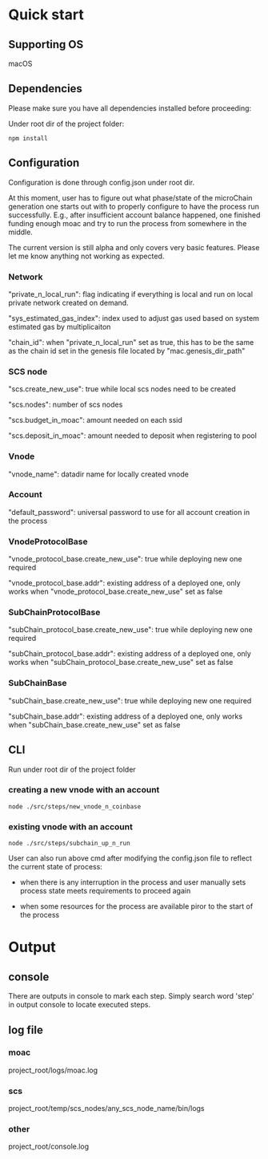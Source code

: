 # Quick start

## Supporting OS

macOS

## Dependencies

Please make sure you have all dependencies installed before proceeding:

Under root dir of the project folder:

```cli
npm install
```

## Configuration

Configuration is done through config.json under root dir.

At this moment, user has to figure out what phase/state of the microChain generation one starts out with to properly configure to have the process run successfully. E.g., after insufficient account balance happened, one finished funding enough moac and try to run the process from somewhere in the middle.

The current version is still alpha and only covers very basic features. Please let me know anything not working as expected.

### Network

"private_n_local_run": flag indicating if everything is local and run on local private network created on demand.

"sys_estimated_gas_index": index used to adjust gas used based on system estimated gas by multiplicaiton

"chain_id": when "private_n_local_run" set as true, this has to be the same as the chain id set in the genesis file located by "mac.genesis_dir_path"

### SCS node

"scs.create_new_use": true while local scs nodes need to be created

"scs.nodes": number of scs nodes

"scs.budget_in_moac": amount needed on each ssid

"scs.deposit_in_moac": amount needed to deposit when registering to pool

### Vnode

"vnode_name": datadir name for locally created vnode

### Account

"default_password": universal password to use for all account creation in the process

### VnodeProtocolBase

"vnode_protocol_base.create_new_use": true while deploying new one required

"vnode_protocol_base.addr": existing address of a deployed one, only works when "vnode_protocol_base.create_new_use" set as false

### SubChainProtocolBase

"subChain_protocol_base.create_new_use": true while deploying new one required

"subChain_protocol_base.addr": existing address of a deployed one, only works when "subChain_protocol_base.create_new_use" set as false

### SubChainBase

"subChain_base.create_new_use": true while deploying new one required

"subChain_base.addr": existing address of a deployed one, only works when "subChain_base.create_new_use" set as false

## CLI

Run under root dir of the project folder

### creating a new vnode with an account

```cli
node ./src/steps/new_vnode_n_coinbase
```

### existing vnode with an account

```cli
node ./src/steps/subchain_up_n_run
```

User can also run above cmd after modifying the config.json file to reflect the current state of process:

- when there is any interruption in the process and user manually sets process state meets requirements to proceed again

- when some resources for the process are available piror to the start of the process

# Output

## console

There are outputs in console to mark each step. Simply search word 'step' in output console to locate executed steps.

## log file

### moac

project_root/logs/moac.log

### scs

project_root/temp/scs_nodes/any_scs_node_name/bin/logs

### other

project_root/console.log
